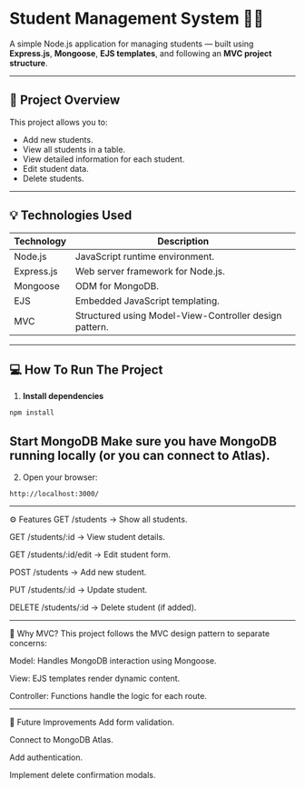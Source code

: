 # Student Management System 🧑‍🎓

A simple Node.js application for managing students — built using **Express.js**, **Mongoose**, **EJS templates**, and following an **MVC project structure**.

---

## 📌 Project Overview

This project allows you to:

- Add new students.
- View all students in a table.
- View detailed information for each student.
- Edit student data.
- Delete students.

---

## 💡 Technologies Used

| Technology | Description                        |
|------------|------------------------------------|
| Node.js    | JavaScript runtime environment.    |
| Express.js | Web server framework for Node.js.  |
| Mongoose   | ODM for MongoDB.                   |
| EJS        | Embedded JavaScript templating.    |
| MVC        | Structured using Model-View-Controller design pattern. |

---
## 💻 How To Run The Project

1. **Install dependencies**
```bash
npm install
```
Start MongoDB Make sure you have MongoDB running locally (or you can connect to Atlas).
---
2. Open your browser:
```arduino
http://localhost:3000/
```
---

⚙️ Features
GET /students → Show all students.

GET /students/:id → View student details.

GET /students/:id/edit → Edit student form.

POST /students → Add new student.

PUT /students/:id → Update student.

DELETE /students/:id → Delete student (if added).

---

🌱 Why MVC?
This project follows the MVC design pattern to separate concerns:

Model: Handles MongoDB interaction using Mongoose.

View: EJS templates render dynamic content.

Controller: Functions handle the logic for each route.

---

🚀 Future Improvements
Add form validation.

Connect to MongoDB Atlas.

Add authentication.

Implement delete confirmation modals.


